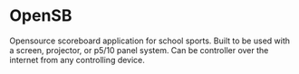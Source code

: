 # OpenSB
Opensource scoreboard application for school sports. Built to be used with a screen, projector, or p5/10 panel system. Can be controller over the internet from any controlling device.
